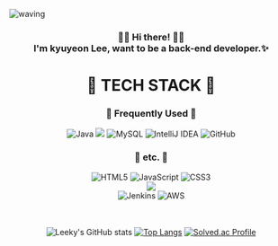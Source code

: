 ![waving](https://capsule-render.vercel.app/api?type=waving&height=200&text=Leeky&fontAlign=80&fontAlignY=40&color=gradient)

<h3 align="center">🙋‍♂️ Hi there! 🙋‍♀️<br> I'm kyuyeon Lee, want to be a back-end developer.✨  </h3>
<h1 align="center">🎯 TECH STACK 🎯</h1>
<div align="center">
<h3>📕 Frequently Used 📕</h3>
<div style="margin-bottom: 5px">
<img alt="Java" src="https://img.shields.io/badge/java-%23ED8B00.svg?style=for-the-badge&logo=java&logoColor=white"/>
<img src="https://img.shields.io/badge/Spring-6DB33F?style=for-the-badge&logo=Spring&logoColor=white">
<img alt="MySQL" src="https://img.shields.io/badge/mysql-%2300f.svg?style=for-the-badge&logo=mysql&logoColor=white"/>
<img alt="IntelliJ IDEA" src="https://img.shields.io/badge/IntelliJIDEA-000000.svg?style=for-the-badge&logo=intellij-idea&logoColor=white"/>
<img alt="GitHub" src="https://img.shields.io/badge/github-%23121011.svg?style=for-the-badge&logo=github&logoColor=white"/>
</div>
<h3>📕 etc. 📕</h3>
<img alt="HTML5" src="https://img.shields.io/badge/html5-%23E34F26.svg?style=for-the-badge&logo=html5&logoColor=white"/>
<img alt="JavaScript" src="https://img.shields.io/badge/javascript-%23323330.svg?style=for-the-badge&logo=javascript&logoColor=%23F7DF1E"/>
<img alt="CSS3" src="https://img.shields.io/badge/css3-%231572B6.svg?style=for-the-badge&logo=css3&logoColor=white"/>

<br>
<img src="https://img.shields.io/badge/jquery-0769AD?style=for-the-badge&logo=jquery&logoColor=white">

<br>
<img alt="Jenkins" src="https://img.shields.io/badge/jenkins-%232C5263.svg?style=for-the-badge&logo=jenkins&logoColor=white"/>
<img alt="AWS" src="https://img.shields.io/badge/AWS-%23FF9900.svg?style=for-the-badge&logo=amazon-aws&logoColor=white"/>
<br><br><br>

![Leeky's GitHub stats](https://github-readme-stats.vercel.app/api?username=Leeky0615&show_icons=true&theme=gruvbox)
[![Top Langs](https://github-readme-stats.vercel.app/api/top-langs/?username=Leeky0615&layout=compact&theme=gruvbox)](https://github.com/anuraghazra/github-readme-stats)
[![Solved.ac Profile](http://mazassumnida.wtf/api/v2/generate_badge?boj=rbdus7174)](https://solved.ac/rbdus7174/)
</div>
